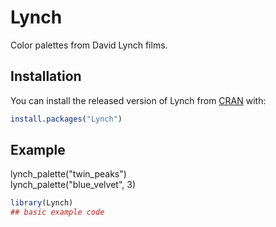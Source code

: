 
# Lynch

<!-- badges: start -->
<!-- badges: end -->

Color palettes from David Lynch films.

## Installation

You can install the released version of Lynch from [CRAN](https://CRAN.R-project.org) with:

``` r
install.packages("Lynch")
```

## Example

lynch_palette("twin_peaks")  
lynch_palette("blue_velvet", 3)

``` r
library(Lynch)
## basic example code
```

